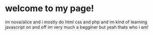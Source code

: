 # welcome to my page!

im nova/alice and i mostly do html css and php 
and im kind of learning javascript on and off
im very much a begginer but
yeah thats who i am!

